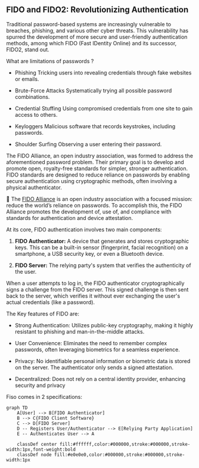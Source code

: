 ## FIDO and FIDO2: Revolutionizing Authentication ##

Traditional password-based systems are increasingly vulnerable to breaches, phishing, and various other cyber threats. This vulnerability has spurred the development of more secure and user-friendly authentication methods, among which FIDO (Fast IDentity Online) and its successor, FIDO2, stand out.

What are limitations of passwords ?

- Phishing	Tricking users into revealing credentials through fake websites or emails.

- Brute-Force Attacks	Systematically trying all possible password combinations.

- Credential Stuffing	Using compromised credentials from one site to gain access to others.

- Keyloggers	Malicious software that records keystrokes, including passwords.

- Shoulder Surfing	Observing a user entering their password.

The FIDO Alliance, an open industry association, was formed to address the aforementioned password problem. Their primary goal is to develop and promote open, royalty-free standards for simpler, stronger authentication. FIDO standards are designed to reduce reliance on passwords by enabling secure authentication using cryptographic methods, often involving a physical authenticator.

:link: The [FIDO Alliance](https://fidoalliance.org/) is an open industry association with a focused mission: reduce the world’s reliance on passwords. To accomplish this, the FIDO Alliance promotes the development of, use of, and compliance with standards for authentication and device attestation.

At its core, FIDO authentication involves two main components:

1. **FIDO Authenticator:** A device that generates and stores cryptographic keys. This can be a built-in sensor (fingerprint, facial recognition) on a smartphone, a USB security key, or even a Bluetooth device.

2. **FIDO Server:** The relying party's system that verifies the authenticity of the user.

When a user attempts to log in, the FIDO authenticator cryptographically signs a challenge from the FIDO server. This signed challenge is then sent back to the server, which verifies it without ever exchanging the user's actual credentials (like a password).

The Key features of FIDO are:

- Strong Authentication: Utilizes public-key cryptography, making it highly resistant to phishing and man-in-the-middle attacks.

- User Convenience: Eliminates the need to remember complex passwords, often leveraging biometrics for a seamless experience.

- Privacy: No identifiable personal information or biometric data is stored on the server. The authenticator only sends a signed attestation.

- Decentralized: Does not rely on a central identity provider, enhancing security and privacy

Fiso comes in 2 specifications:

```mermaid
graph TD
    A[User] --> B[FIDO Authenticator]
    B --> C{FIDO Client Software}
    C --> D[FIDO Server]
    D -- Registers User/Authenticator --> E[Relying Party Application]
    E -- Authenticates User --> A

    classDef center fill:#ffffff,color:#000000,stroke:#000000,stroke-width:1px,font-weight:bold
    classDef node fill:#e0e0e0,color:#000000,stroke:#000000,stroke-width:1px
```

    
